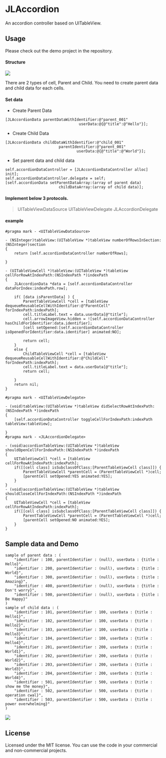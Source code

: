 # JLAccordion
An accordion controller based on UITableView.



## Usage
Please check out the demo project in the repository.



#### Structure

[![](https://raw.github.com/buhikon/JLAccordion/master/img01.png)](https://raw.github.com/buhikon/JLAccordion/master/img01.png)

There are 2 types of cell, Parent and Child.
You need to create parent data and child data for each cells.



#### Set data

- Create Parent Data
```
[JLAccordionData parentDataWithIdentifier:@"parent_001"
                                 userData:@{@"title":@"Hello"}];
```

- Create Child Data                                 
```
[JLAccordionData childDataWithIdentifier:@"child_001"
                        parentIdentifier:@"parent_001"
                                userData:@{@"title":@"World"}];
```
                                
- Set parent data and child data
```
self.accordionDataController = [JLAccordionDataController alloc] init];
self.accordionDataController.delegate = self;
[self.accordionData setParentDataArray:(array of parent data)
                        childDataArray:(array of child data)];
```
                        

#### Implement below 3 protocols.

> UITableViewDataSource
> UITableViewDelegate
> JLAccordionDelegate


#### example
```
#pragma mark - <UITableViewDataSource>

- (NSInteger)tableView:(UITableView *)tableView numberOfRowsInSection:(NSInteger)section
{
    return [self.accordionDataController numberOfRows];
    
}

- (UITableViewCell *)tableView:(UITableView *)tableView cellForRowAtIndexPath:(NSIndexPath *)indexPath
{
    JLAccordionData *data = [self.accordionDataController dataForIndex:indexPath.row];
    
    if( [data isParentData] ) {
        ParentTableViewCell *cell = [tableView dequeueReusableCellWithIdentifier:@"ParentCell" forIndexPath:indexPath];
        cell.titleLabel.text = data.userData[@"title"];
        cell.arrowImageView.hidden = ![self.accordionDataController hasChildForIdentifier:data.identifier];
        [cell setOpened:[self.accordionDataController isOpenedForIdentifier:data.identifier] animated:NO];
        
        return cell;
    }
    else {
        ChildTableViewCell *cell = [tableView dequeueReusableCellWithIdentifier:@"ChildCell" forIndexPath:indexPath];
        cell.titleLabel.text = data.userData[@"title"];
        return cell;
        
    }
    return nil;
}

#pragma mark - <UITableViewDelegate>

- (void)tableView:(UITableView *)tableView didSelectRowAtIndexPath:(NSIndexPath *)indexPath
{
    [self.accordionDataController toggleCellForIndexPath:indexPath tableView:tableView];
    
}
#pragma mark - <JLAccordionDelegate>

- (void)accordionTableView:(UITableView *)tableView shouldOpenCellForIndexPath:(NSIndexPath *)indexPath
{
    UITableViewCell *cell = [tableView cellForRowAtIndexPath:indexPath];
    if([[cell class] isSubclassOfClass:[ParentTableViewCell class]]) {
        ParentTableViewCell *parentCell = (ParentTableViewCell *)cell;
        [parentCell setOpened:YES animated:YES];
    }
}
- (void)accordionTableView:(UITableView *)tableView shouldCloseCellForIndexPath:(NSIndexPath *)indexPath
{
    UITableViewCell *cell = [tableView cellForRowAtIndexPath:indexPath];
    if([[cell class] isSubclassOfClass:[ParentTableViewCell class]]) {
        ParentTableViewCell *parentCell = (ParentTableViewCell *)cell;
        [parentCell setOpened:NO animated:YES];
    }
}
```



## Sample data and Demo

```
sample of parent data : (
    "identifier : 100, parentIdentifier : (null), userData : {title : Hello}",
    "identifier : 200, parentIdentifier : (null), userData : {title : World}",
    "identifier : 300, parentIdentifier : (null), userData : {title : Amazing}",
    "identifier : 400, parentIdentifier : (null), userData : {title : Don't worry}",
    "identifier : 500, parentIdentifier : (null), userData : {title : Be Happy}"
)
sample of child data : (
    "identifier : 101, parentIdentifier : 100, userData : {title : Hello1}",
    "identifier : 102, parentIdentifier : 100, userData : {title : Hello2}",
    "identifier : 103, parentIdentifier : 100, userData : {title : Hello3}",
    "identifier : 104, parentIdentifier : 100, userData : {title : Hello4}",
    "identifier : 201, parentIdentifier : 200, userData : {title : World1}",
    "identifier : 202, parentIdentifier : 200, userData : {title : World2}",
    "identifier : 203, parentIdentifier : 200, userData : {title : World3}",
    "identifier : 204, parentIdentifier : 200, userData : {title : World4}",
    "identifier : 501, parentIdentifier : 500, userData : {title : show me the money}",
    "identifier : 502, parentIdentifier : 500, userData : {title : operation cwal}",
    "identifier : 503, parentIdentifier : 500, userData : {title : power overwhelming}"
)
```

[![](https://raw.github.com/buhikon/JLAccordion/master/demo.gif)](https://raw.github.com/buhikon/JLAccordion/master/demo.gif)




## License
Licensed under the MIT license. You can use the code in your commercial and non-commercial projects.
